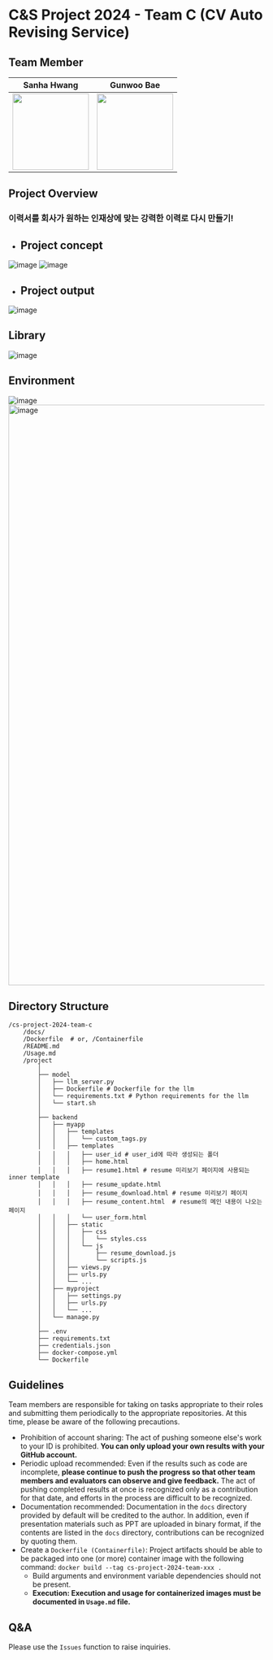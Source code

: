 # C&S Project 2024 - Team C (CV Auto Revising Service)

## Team Member
| **Sanha Hwang** | **Gunwoo Bae** |
| :------: |  :------: |
| [<img src="https://avatars.githubusercontent.com/u/57973170?v=4" height=150 width=150>](https://github.com/hsh6449) | [<img src="https://avatars.githubusercontent.com/u/83867930?v=4" height=150 width=150>](https://github.com/gunwoof) |

## Project Overview
### 이력서를 회사가 원하는 인재상에 맞는 강력한 이력로 다시 만들기!
* ## Project concept
![image](https://github.com/GIST-AI-Creative-Project-2024Spr/cs-project-2024-team-c/assets/83867930/f913690c-3483-4194-881e-93fff4b0f2e7)
![image](https://github.com/GIST-AI-Creative-Project-2024Spr/cs-project-2024-team-c/assets/83867930/a98f9aff-8c44-420b-82ed-481308dea0ee)
* ## Project output
![image](https://github.com/GIST-AI-Creative-Project-2024Spr/cs-project-2024-team-c/assets/83867930/f6d29cd1-f4fe-47ff-8160-bc9504a5f2b1)

## Library
![image](https://github.com/GIST-AI-Creative-Project-2024Spr/cs-project-2024-team-c/assets/83867930/1e346384-df37-4afe-84cb-94c3fbd80eec)

## Environment
![image](https://github.com/GIST-AI-Creative-Project-2024Spr/cs-project-2024-team-c/assets/83867930/7641fa86-88aa-4d55-91cc-8890e4002a7d)
<img width="1142" alt="image" src="https://github.com/GIST-AI-Creative-Project-2024Spr/cs-project-2024-team-c/assets/57973170/fc6793cf-6aff-4324-8851-2b49b3ae03f0">

## Directory Structure

```
/cs-project-2024-team-c
    /docs/
    /Dockerfile  # or, /Containerfile
    /README.md
    /Usage.md
    /project
        │
        ├── model
        │   ├── llm_server.py
        │   ├── Dockerfile # Dockerfile for the llm
        │   └── requirements.txt # Python requirements for the llm
        │   └── start.sh
        │
        ├── backend
        │   ├── myapp
        │   │   ├── templates
        │   │   │   └── custom_tags.py
        │   │   ├── templates
        │   │   │   ├── user_id # user_id에 따라 생성되는 폴더
        │   │   │   ├── home.html
        │   │   │   ├── resume1.html # resume 미리보기 페이지에 사용되는 inner template
        │   │   │   ├── resume_update.html 
        │   │   │   ├── resume_download.html # resume 미리보기 페이지
        │   │   │   ├── resume_content.html  # resume의 메인 내용이 나오는 페이지 
        │   │   │   └── user_form.html
        │   │   ├── static
        │   │   │   ├── css
        │   │   │   │   └── styles.css
        │   │   │   └── js
        │   │   │       ├── resume_download.js
        │   │   │       └── scripts.js
        │   │   ├── views.py
        │   │   ├── urls.py
        │   │   └── ...
        │   ├── myproject
        │   │   ├── settings.py
        │   │   ├── urls.py
        │   │   └── ...
        │   └── manage.py
        │
        ├── .env
        ├── requirements.txt
        ├── credentials.json
        ├── docker-compose.yml
        └── Dockerfile
```

## Guidelines

Team members are responsible for taking on tasks appropriate to their roles and submitting them periodically to the appropriate repositories. At this time, please be aware of the following precautions.

* Prohibition of account sharing: The act of pushing someone else's work to your ID is prohibited. **You can only upload your own results with your GitHub account.**
* Periodic upload recommended: Even if the results such as code are incomplete, **please continue to push the progress so that other team members and evaluators can observe and give feedback.** The act of pushing completed results at once is recognized only as a contribution for that date, and efforts in the process are difficult to be recognized.
* Documentation recommended: Documentation in the `docs` directory provided by default will be credited to the author. In addition, even if presentation materials such as PPT are uploaded in binary format, if the contents are listed in the `docs` directory, contributions can be recognized by quoting them.
* Create a `Dockerfile (Containerfile)`: Project artifacts should be able to be packaged into one (or more) container image with the following command: `docker build --tag cs-project-2024-team-xxx .`
    - Build arguments and environment variable dependencies should not be present.
    - **Execution: Execution and usage for containerized images must be documented in `Usage.md` file.**

## Q&A

Please use the `Issues` function to raise inquiries.
